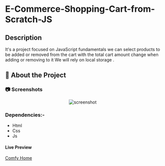 # E-Commerce-Shopping-Cart-from-Scratch-JS

## Description

It's a project focused on JavaScript fundamentals we can select products to be added or removed from the cart with the total cart amount change when adding or removing to it We will rely on local storage .

<!-- About the Project -->
## :star2: About the Project


<!-- Screenshots -->
### :camera: Screenshots

<div align="center"> 
  <img src="https://i.imgur.com/qC0x5bC.png" alt="screenshot" />
</div>

### Dependencies:-
* Html
* Css
* Js

#### Live Preview 
[Comfy Home](https://comfy-house096.netlify.app/)
